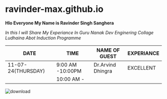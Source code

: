 # ravinder-max.github.io
**Hlo Everyone My Name is Ravinder Singh Sanghera**

*In this I will Share My Experiance In Guru Nanak Dev Enginering Collage Ludhaina Abot Induction Programme* 

| DATE | TIME | NAME OF GUEST | EXPERIANCE  |
| ----------- | ----------- | -------------- | ------------ |
| 11-07-24(THURSDAY) | 9:00 AM -10:00PM | Dr.Arvind Dhingra | EXCELLENT |
|                     |10:00 AM -      |              








![download](https://github.com/user-attachments/assets/51dfc117-7506-4c68-8f8c-2018c4610e2c)
